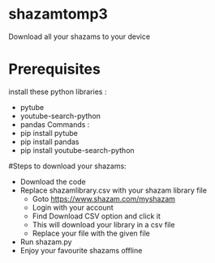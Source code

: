 # shazamtomp3
Download all your shazams to your device

# Prerequisites
install these python libraries :
  - pytube
  - youtube-search-python
  - pandas
Commands :
   - pip install pytube
   - pip install pandas
   - pip install youtube-search-python

#Steps to download your shazams:
- Download the code
- Replace shazamlibrary.csv with your shazam library file
    - Goto https://www.shazam.com/myshazam
    - Login with your account
    - Find Download CSV option and click it
    - This will download your library in a csv file
    - Replace your file with the given file
- Run shazam.py
- Enjoy your favourite shazams offline
